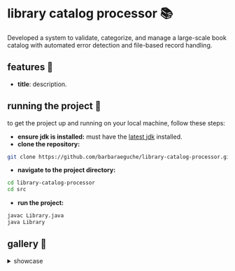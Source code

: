 # library catalog processor 📚
Developed a system to validate, categorize, and manage a large-scale book catalog with automated error detection and file-based record handling.

## features 👾
  - **title**: description.

## running the project 🏁
to get the project up and running on your local machine, follow these steps:

- **ensure jdk is installed:** must have the [latest jdk](https://www.java.com/en/download/manual.jsp) installed.
- **clone the repository:**
```bash
git clone https://github.com/barbaraeguche/library-catalog-processor.git
```
- **navigate to the project directory:**
```bash
cd library-catalog-processor
cd src
```
- **run the project:**
```bash
javac Library.java
java Library
```

## gallery 📸
<details>
  <summary>showcase</summary>

  - **initial run**

  - **both players on same tile**

  - **landed on a snake**
  
  - **landed on a ladder**

  - **game won**
</details>